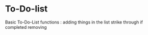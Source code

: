 # To-Do-list
Basic To-Do-List
functions :
adding things in the list
strike through if completed
removing 
